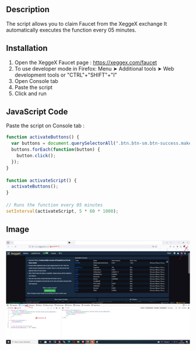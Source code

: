 ## Description

The script allows you to claim Faucet from the XeggeX exchange It automatically executes the function every 05 minutes.

## Installation

1. Open the XeggeX Faucet page : https://xeggex.com/faucet
2. To use developer mode in Firefox: Menu ➤ Additional tools ➤ Web development tools or "CTRL"+"SHIFT"+"I"
3. Open Console tab
4. Paste the script
5. Click and run

## JavaScript Code

Paste the script on Console tab :

```javascript
function activateButtons() {
  var buttons = document.querySelectorAll(".btn.btn-sm.btn-success.makeclaim");
  buttons.forEach(function(button) {
    button.click();
  });
}

function activateScript() {
  activateButtons();
}

// Runs the function every 05 minutes
setInterval(activateScript, 5 * 60 * 1000); 
```
## Image
![Description de l'image](Xeggex.jpg)

